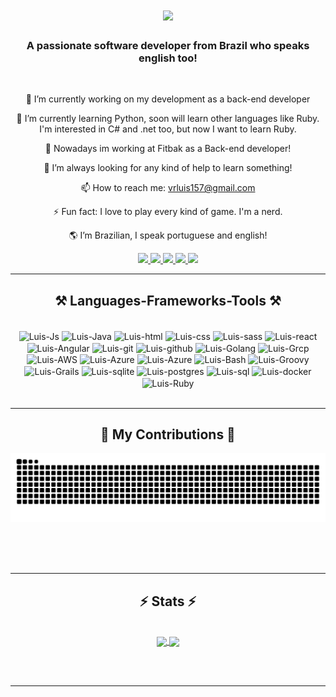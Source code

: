 <h1 align="center">
    <img src="https://readme-typing-svg.herokuapp.com/?font=Righteous&size=35&center=true&vCenter=true&width=500&height=70&duration=4000&lines=Hi+There!+👋;+I'm+Luis+Felipe!;" />
</h1>

<h3 align="center">A passionate software developer from Brazil who speaks english too!</h3>

<br/>

<div align="center">
  
🔭 I’m currently working on my development as a back-end developer  

🌱 I’m currently learning Python, soon will learn other languages like Ruby. I'm interested in C# and .net too, but now I want to learn Ruby.  

👯 Nowadays im working at Fitbak as a Back-end developer! 

🤔 I’m always looking for any kind of help to learn something!   

📫 How to reach me: vrluis157@gmail.com  

⚡ Fun fact: I love to play every kind of game. I'm a nerd.  

🌎 I’m Brazilian, I speak portuguese and english! 

</div>

<div align = "center"> 
  <a href="https://www.youtube.com/channel/UCPLYp5PjSwY9a3XGPqwVYRQ" target="_blank">
    <img src="https://img.shields.io/badge/YouTube-FF0000?style=for-the-badge&logo=youtube&logoColor=white" target="_blank">
  </a>
  <a href="https://www.instagram.com/vrluisin/" target="_blank">
    <img src="https://img.shields.io/badge/-Instagram-%23E4405F?style=for-the-badge&logo=instagram&logoColor=white" target="_blank">
  </a>
 	<a href="https://www.twitch.tv/lauiskkj" target="_blank">
    <img src="https://img.shields.io/badge/Twitch-9146FF?style=for-the-badge&logo=twitch&logoColor=white" target="_blank">
  </a>
  <a href = "mailto:vrluis157@gmail.com">
    <img src="https://img.shields.io/badge/-Gmail-%23333?style=for-the-badge&logo=gmail&logoColor=white" target="_blank">
  </a>
  <a href="https://www.linkedin.com/in/luis-felipe-ribeiro-vieira-6a545a261/" target="_blank"
    ><img src="https://img.shields.io/badge/-LinkedIn-%230077B5?style=for-the-badge&logo=linkedin&logoColor=white" target="_blank">
  </a>
</div>

<hr/>

<h2 align="center">⚒️ Languages-Frameworks-Tools ⚒️</h2>
<div align="center" style="display: inline_block"><br>
  <img align="center" alt="Luis-Js" height="50" width="50" src="https://cdn.jsdelivr.net/gh/devicons/devicon/icons/javascript/javascript-original.svg">
  <img align="center" alt="Luis-Java" height="50" width="50" src="https://cdn.jsdelivr.net/gh/devicons/devicon/icons/java/java-original.svg">
  <img align="center" alt="Luis-html" height="50" width="50" src="https://cdn.jsdelivr.net/gh/devicons/devicon/icons/html5/html5-original.svg">
  <img align="center" alt="Luis-css" height="50" width="50" src="https://cdn.jsdelivr.net/gh/devicons/devicon/icons/css3/css3-original.svg">
  <img align="center" alt="Luis-sass" height="50" width="50" src="https://cdn.jsdelivr.net/gh/devicons/devicon/icons/sass/sass-original.svg">
  <img align="center" alt="Luis-react" height="50" width="50" src="https://cdn.jsdelivr.net/gh/devicons/devicon/icons/react/react-original.svg">
  <img align="center" alt="Luis-Angular" height="50" width="50" src="https://cdn.jsdelivr.net/gh/devicons/devicon/icons/angularjs/angularjs-original.svg">
  <img align="center" alt="Luis-git" height="50" width="50" src="https://cdn.jsdelivr.net/gh/devicons/devicon/icons/git/git-original.svg">
  <img align="center" alt="Luis-github" height="50" width="50" src="https://cdn.jsdelivr.net/gh/devicons/devicon/icons/github/github-original.svg">
  <img align="center" alt="Luis-Golang" height="50" width="50" src="https://cdn.jsdelivr.net/gh/devicons/devicon@latest/icons/go/go-original.svg">
  <img align="center" alt="Luis-Grcp" height="50" width="50" src="https://cdn.jsdelivr.net/gh/devicons/devicon@latest/icons/grpc/grpc-original.svg">
  <img align="center" alt="Luis-AWS" height="50" width="50" src="https://cdn.jsdelivr.net/gh/devicons/devicon@latest/icons/amazonwebservices/amazonwebservices-original-wordmark.svg">
  <img align="center" alt="Luis-Azure" height="50" width="50" src="https://cdn.jsdelivr.net/gh/devicons/devicon@latest/icons/azure/azure-original.svg">
  <img align="center" alt="Luis-Azure" height="50" width="50" src="https://cdn.jsdelivr.net/gh/devicons/devicon@latest/icons/azuredevops/azuredevops-original.svg">
  <img align="center" alt="Luis-Bash" height="50" width="50" src="https://cdn.jsdelivr.net/gh/devicons/devicon@latest/icons/bash/bash-original.svg">
  <img align="center" alt="Luis-Groovy" height="50" width="50" src="https://cdn.jsdelivr.net/gh/devicons/devicon@latest/icons/groovy/groovy-original.svg">
  <img align="center" alt="Luis-Grails" height="50" width="50" src="https://cdn.jsdelivr.net/gh/devicons/devicon@latest/icons/grails/grails-original.svg">
  <img align="center" alt="Luis-sqlite" height="50" width="50" src="https://cdn.jsdelivr.net/gh/devicons/devicon@latest/icons/sqlite/sqlite-original.svg">
  <img align="center" alt="Luis-postgres" height="50" width="50" src="https://cdn.jsdelivr.net/gh/devicons/devicon@latest/icons/postgresql/postgresql-original.svg">
  <img align="center" alt="Luis-sql" height="50" width="50" src="https://cdn.jsdelivr.net/gh/devicons/devicon@latest/icons/sqldeveloper/sqldeveloper-original.svg">
  <img align="center" alt="Luis-docker" height="50" width="50" src="https://cdn.jsdelivr.net/gh/devicons/devicon@latest/icons/docker/docker-original.svg">
  <img align="center" alt="Luis-Ruby" height="50" width="50" src="https://cdn.jsdelivr.net/gh/devicons/devicon@latest/icons/ruby/ruby-original.svg">
    
</div>

<br/>
<hr/>

<div align="center">
<h2>🐍 My Contributions 🐍</h2>
<picture>
  <source media="(prefers-color-scheme: dark)" srcset="https://raw.githubusercontent.com/Lauiskk/Lauiskk/output/github-contribution-grid-snake-dark.svg">
  <source media="(prefers-color-scheme: light)" srcset="https://raw.githubusercontent.com/Lauiskk/Lauiskk/output/github-contribution-grid-snake.svg">
  <img alt="github contribution grid snake animation" src="https://raw.githubusercontent.com/Lauiskk/Lauiskk/output/github-contribution-grid-snake.svg">
</picture>

  <br/><br/><br/>
</div>

<hr/>

<h2 align="center">⚡ Stats ⚡</h2>

<br>

<div align= "center">
  <a href="https://github.com/Lauiskk">
    <img height=200 align="center" src="https://github-readme-stats.vercel.app/api?username=Lauiskk&include_all_commits=true&rank_icon=github&theme=tokyonight&show_icons=true&count_private_true&bg_color=00000000"/>
  </a>
  <a href="https://github.com/Lauiskk">
    <img height=200 align="center" src="https://github-readme-stats.vercel.app/api/top-langs/?username=Lauiskk&layout=compact&langs_count=20&theme=tokyonight"/>
  </a>
</div>

<br/><br/>

<hr/>
<!--[![Luis GitHub stats](https://github-readme-stats.vercel.app/api?username=Lauiskk&show_icons=true&theme=tokyonight&bg_color=00000000&include_all_commits=true&count_private_true&rank_icon=github")](https://github.com/Lauiskk/github-readme-stats)

[![Top Langs](https://github-readme-stats.vercel.app/api/top-langs/?username=Lauiskk&langs_count=20&layout=compact)](https://github.com/Lauiskk/github-readme-stats)-->



